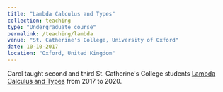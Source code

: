 ```yaml
---
title: "Lambda Calculus and Types"
collection: teaching
type: "Undergraduate course"
permalink: /teaching/lambda
venue: "St. Catherine's College, University of Oxford"
date: 10-10-2017
location: "Oxford, United Kingdom"
---
```


Carol taught second and third St. Catherine's College students
[Lambda Calculus and Types](https://www.cs.ox.ac.uk/teaching/courses/2019-2020/lambda/)
from 2017 to 2020.